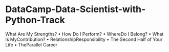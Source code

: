 # DataCamp-Data-Scientist-with-Python-Track


What Are My Strengths? • How Do I Perform? • WhereDo I Belong? • What Is MyContribution? • RelationshipResponsibility  •  The  Second  Half  of  Your  Life  •  TheParallel Career
